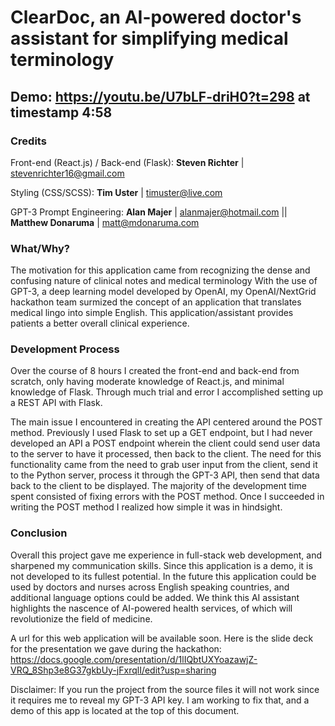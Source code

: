 # ClearDoc, an AI-powered doctor's assistant for simplifying medical terminology

## Demo: https://youtu.be/U7bLF-driH0?t=298 at timestamp 4:58

### Credits
Front-end (React.js) / Back-end (Flask): **Steven Richter** | stevenrichter16@gmail.com

Styling (CSS/SCSS): **Tim Uster** | timuster@live.com

GPT-3 Prompt Engineering: **Alan Majer** | alanmajer@hotmail.com ||
                          **Matthew Donaruma** | matt@mdonaruma.com

### What/Why?
The motivation for this application came from recognizing the dense and confusing nature of clinical notes and medical terminology With the use of GPT-3, a deep learning model developed by OpenAI, my OpenAI/NextGrid hackathon team surmized the concept of an application that translates medical lingo into simple English. This application/assistant provides patients a better overall clinical experience.  

### Development Process

Over the course of 8 hours I created the front-end and back-end from scratch, only having moderate knowledge of React.js, and minimal knowledge of Flask. Through much trial and error I accomplished setting up a REST API with Flask.

The main issue I encountered in creating the API centered around the POST method. Previously I used Flask to set up a GET endpoint, but I had never developed an API a POST endpoint wherein the client could send user data to the server to have it processed, then back to the client. The need for this functionality came from the need to grab user input from the client, send it to the Python server, process it through the GPT-3 API, then send that data back to the client to be displayed. The majority of the development time spent consisted of fixing errors with the POST method. Once I succeeded in writing the POST method I realized how simple it was in hindsight.

### Conclusion

Overall this project gave me experience in full-stack web development, and sharpened my communication skills. Since this application is a demo, it is not developed to its fullest potential. In the future this application could be used by doctors and nurses across English speaking countries, and additional language options could be added. We think this AI assistant highlights the nascence of AI-powered health services, of which will revolutionize the field of medicine.  

A url for this web application will be available soon. Here is the slide deck for the presentation we gave during the hackathon: https://docs.google.com/presentation/d/1lIQbtUXYoazawjZ-VRQ_8Shp3e8G37gkbUy-jFxrqlI/edit?usp=sharing

Disclaimer: If you run the project from the source files it will not work since it requires me to reveal my GPT-3 API key. I am working to fix that, and a demo of this app is located at the top of this document.
